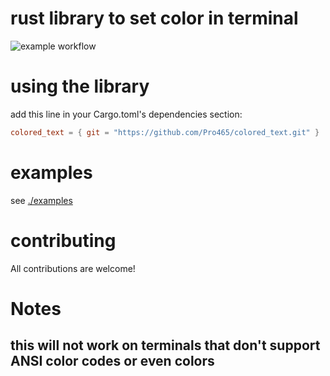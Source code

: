 # rust library to set color in terminal
![example workflow](https://github.com/Pro465/colored_text/actions/workflows/rust.yml/badge.svg)

# using the library
add this line in your Cargo.toml's dependencies section:
```toml
colored_text = { git = "https://github.com/Pro465/colored_text.git" }
```

# examples
see [./examples](./examples)

# contributing
All contributions are welcome!

# Notes
## this will not work on terminals that don't support ANSI color codes or even colors
